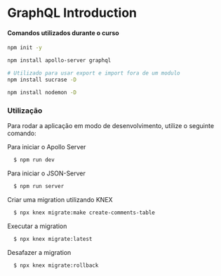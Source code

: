# GraphQL Introduction

#### Comandos utilizados durante o curso

```bash
npm init -y

```

```bash
npm install apollo-server graphql
```

```bash
# Utilizado para usar export e import fora de um modulo
npm install sucrase -D
```

```bash
npm install nodemon -D
```

### Utilização

Para rodar a aplicação em modo de desenvolvimento, utilize o seguinte comando:

Para iniciar o Apollo Server

```bash
  $ npm run dev
```

Para iniciar o JSON-Server

```bash
  $ npm run server
```

Criar uma migration utilizando KNEX

```bash
  $ npx knex migrate:make create-comments-table
```

Executar a migration

```bash
  $ npx knex migrate:latest
```

Desafazer a migration

```bash
  $ npx knex migrate:rollback
```
